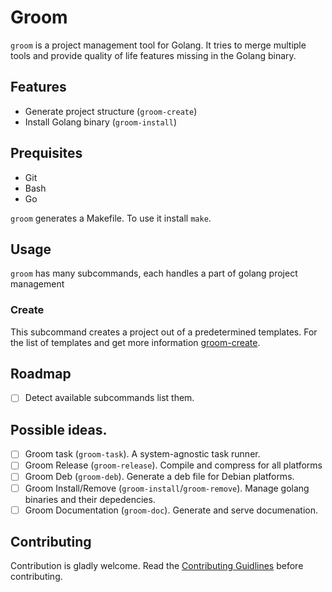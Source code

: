 # Groom

`groom` is a project management tool for Golang.
It tries to merge multiple tools and provide quality of life features missing in the Golang binary.

## Features

- Generate project structure (`groom-create`)
- Install Golang binary (`groom-install`)

## Prequisites
- Git 
- Bash
- Go

`groom` generates a Makefile. To use it install `make`.

## Usage

`groom` has many subcommands, each handles a part of golang project management


### Create

This subcommand creates a project out of a predetermined templates.
For the list of templates and get more information [groom-create](https://github.com/golang-groom/groom-create).

## Roadmap

- [ ] Detect available subcommands list them.

## Possible ideas.
- [ ] Groom task (`groom-task`). A system-agnostic task runner.
- [ ] Groom Release (`groom-release`). Compile and compress for all platforms
- [ ] Groom Deb (`groom-deb`). Generate a deb file for Debian platforms.
- [ ] Groom Install/Remove (`groom-install`/`groom-remove`). Manage golang binaries and their depedencies.
- [ ] Groom Documentation (`groom-doc`). Generate and serve documenation.

## Contributing
Contribution is gladly welcome. Read the [Contributing Guidlines]() before contributing.
